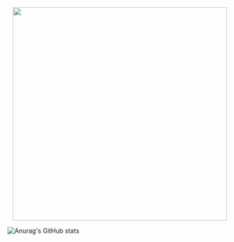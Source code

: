 <p align="center">
  <img src="https://i.postimg.cc/J79D8XvR/sas.jpg" width="480"/>
</p>

![Anurag's GitHub stats](https://github-readme-stats.vercel.app/api?username=willtanoe&show_icons=true&theme=transparent)


